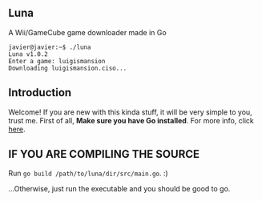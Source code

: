 ## Luna
A Wii/GameCube game downloader made in Go

```
javier@javier:~$ ./luna
Luna v1.0.2
Enter a game: luigismansion 
Downloading luigismansion.ciso...
```

## Introduction

Welcome! If you are new with this kinda stuff, it will be very simple to you, trust me.
First of all, **Make sure you have Go installed**. 
For more info, click [here](https://golang.org/dl/).

**IF YOU ARE COMPILING THE SOURCE**
---
Run `go build /path/to/luna/dir/src/main.go`. :) 

...Otherwise, just run the executable and you should be good to go.
